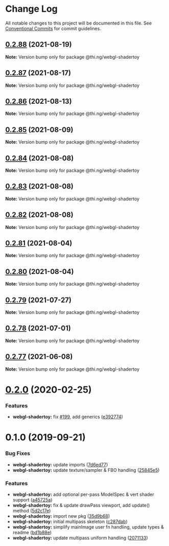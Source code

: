 # Change Log

All notable changes to this project will be documented in this file.
See [Conventional Commits](https://conventionalcommits.org) for commit guidelines.

## [0.2.88](https://github.com/thi-ng/umbrella/compare/@thi.ng/webgl-shadertoy@0.2.87...@thi.ng/webgl-shadertoy@0.2.88) (2021-08-19)

**Note:** Version bump only for package @thi.ng/webgl-shadertoy





## [0.2.87](https://github.com/thi-ng/umbrella/compare/@thi.ng/webgl-shadertoy@0.2.86...@thi.ng/webgl-shadertoy@0.2.87) (2021-08-17)

**Note:** Version bump only for package @thi.ng/webgl-shadertoy





## [0.2.86](https://github.com/thi-ng/umbrella/compare/@thi.ng/webgl-shadertoy@0.2.85...@thi.ng/webgl-shadertoy@0.2.86) (2021-08-13)

**Note:** Version bump only for package @thi.ng/webgl-shadertoy





## [0.2.85](https://github.com/thi-ng/umbrella/compare/@thi.ng/webgl-shadertoy@0.2.84...@thi.ng/webgl-shadertoy@0.2.85) (2021-08-09)

**Note:** Version bump only for package @thi.ng/webgl-shadertoy





## [0.2.84](https://github.com/thi-ng/umbrella/compare/@thi.ng/webgl-shadertoy@0.2.83...@thi.ng/webgl-shadertoy@0.2.84) (2021-08-08)

**Note:** Version bump only for package @thi.ng/webgl-shadertoy





## [0.2.83](https://github.com/thi-ng/umbrella/compare/@thi.ng/webgl-shadertoy@0.2.82...@thi.ng/webgl-shadertoy@0.2.83) (2021-08-08)

**Note:** Version bump only for package @thi.ng/webgl-shadertoy





## [0.2.82](https://github.com/thi-ng/umbrella/compare/@thi.ng/webgl-shadertoy@0.2.81...@thi.ng/webgl-shadertoy@0.2.82) (2021-08-08)

**Note:** Version bump only for package @thi.ng/webgl-shadertoy





## [0.2.81](https://github.com/thi-ng/umbrella/compare/@thi.ng/webgl-shadertoy@0.2.80...@thi.ng/webgl-shadertoy@0.2.81) (2021-08-04)

**Note:** Version bump only for package @thi.ng/webgl-shadertoy





## [0.2.80](https://github.com/thi-ng/umbrella/compare/@thi.ng/webgl-shadertoy@0.2.79...@thi.ng/webgl-shadertoy@0.2.80) (2021-08-04)

**Note:** Version bump only for package @thi.ng/webgl-shadertoy





## [0.2.79](https://github.com/thi-ng/umbrella/compare/@thi.ng/webgl-shadertoy@0.2.78...@thi.ng/webgl-shadertoy@0.2.79) (2021-07-27)

**Note:** Version bump only for package @thi.ng/webgl-shadertoy





## [0.2.78](https://github.com/thi-ng/umbrella/compare/@thi.ng/webgl-shadertoy@0.2.77...@thi.ng/webgl-shadertoy@0.2.78) (2021-07-01)

**Note:** Version bump only for package @thi.ng/webgl-shadertoy





## [0.2.77](https://github.com/thi-ng/umbrella/compare/@thi.ng/webgl-shadertoy@0.2.76...@thi.ng/webgl-shadertoy@0.2.77) (2021-06-08)

**Note:** Version bump only for package @thi.ng/webgl-shadertoy





# [0.2.0](https://github.com/thi-ng/umbrella/compare/@thi.ng/webgl-shadertoy@0.1.4...@thi.ng/webgl-shadertoy@0.2.0) (2020-02-25)


### Features

* **webgl-shadertoy:** fix [#199](https://github.com/thi-ng/umbrella/issues/199), add generics ([e392774](https://github.com/thi-ng/umbrella/commit/e392774945e4d29f145dba2fd17f99919b2c5fd5))





# 0.1.0 (2019-09-21)

### Bug Fixes

* **webgl-shadertoy:** update imports ([7d6ed77](https://github.com/thi-ng/umbrella/commit/7d6ed77))
* **webgl-shadertoy:** update texture/sampler & FBO handling ([25845e5](https://github.com/thi-ng/umbrella/commit/25845e5))

### Features

* **webgl-shadertoy:** add optional per-pass ModelSpec & vert shader support ([a45725a](https://github.com/thi-ng/umbrella/commit/a45725a))
* **webgl-shadertoy:** fix & update drawPass viewport, add update() method ([5d2c17e](https://github.com/thi-ng/umbrella/commit/5d2c17e))
* **webgl-shadertoy:** import new pkg ([35d9b68](https://github.com/thi-ng/umbrella/commit/35d9b68))
* **webgl-shadertoy:** initial multipass skeleton ([c287dab](https://github.com/thi-ng/umbrella/commit/c287dab))
* **webgl-shadertoy:** simplify mainImage user fn handling, update types & readme ([bd1b88e](https://github.com/thi-ng/umbrella/commit/bd1b88e))
* **webgl-shadertoy:** update multipass uniform handling ([2071133](https://github.com/thi-ng/umbrella/commit/2071133))
